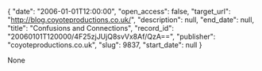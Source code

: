 {
  "date": "2006-01-01T12:00:00", 
  "open_access": false, 
  "target_url": "http://blog.coyoteproductions.co.uk/", 
  "description": null, 
  "end_date": null, 
  "title": "Confusions and Connections", 
  "record_id": "20060101T120000/4F25zjJUjQ8svVx8Af/QzA==", 
  "publisher": "coyoteproductions.co.uk", 
  "slug": 9837, 
  "start_date": null
}

None